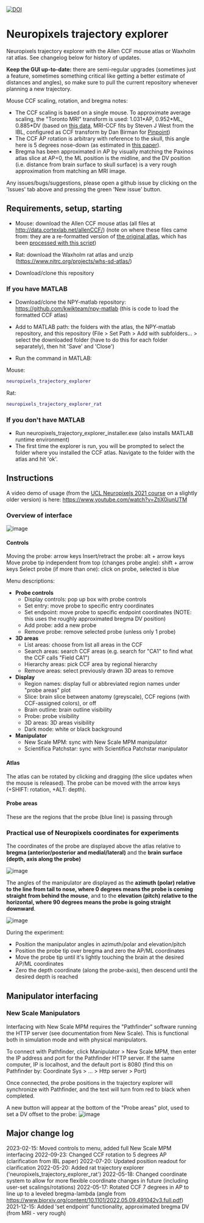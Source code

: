 [![DOI](https://zenodo.org/badge/429406115.svg)](https://zenodo.org/badge/latestdoi/429406115)

# Neuropixels trajectory explorer
Neuropixels trajectory explorer with the Allen CCF mouse atlas or Waxholm rat atlas. See changelog below for history of updates.

**Keep the GUI up-to-date:** there are semi-regular upgrades (sometimes just a feature, sometimes something critical like getting a better estimate of distances and angles), so make sure to pull the current repository whenever planning a new trajectory.

Mouse CCF scaling, rotation, and bregma notes:
* The CCF scaling is based on a single mouse. To approximate average scaling, the "Toronto MRI" transform is used: 1.031\*AP, 0.952\*ML, 0.885\*DV (based on [this data](https://www.nature.com/articles/s41467-018-04921-2), MRI-CCF fits by Steven J West from the IBL, configured as CCF transform by Dan Birman for [Pinpoint](https://github.com/VirtualBrainLab/Pinpoint))
* The CCF AP rotation is arbitrary with reference to the skull, this angle here is 5 degrees nose-down (as estimated in [this paper](https://www.biorxiv.org/content/10.1101/2022.05.09.491042v3)).
* Bregma has been approximated in AP by visually matching the Paxinos atlas slice at AP=0, the ML position is the midline, and the DV position (i.e. distance from brain surface to skull surface) is a very rough approximation from matching an MRI image.

Any issues/bugs/suggestions, please open a github issue by clicking on the 'Issues' tab above and pressing the green 'New issue' button.

## Requirements, setup, starting
- Mouse: download the Allen CCF mouse atlas (all files at http://data.cortexlab.net/allenCCF/)
(note on where these files came from: they are a re-formatted version of [the original atlas](http://download.alleninstitute.org/informatics-archive/current-release/mouse_ccf/annotation/ccf_2017/), which has been [processed with this script](https://github.com/cortex-lab/allenCCF/blob/master/setup_utils.m))

- Rat: download the Waxholm rat atlas and unzip (https://www.nitrc.org/projects/whs-sd-atlas/)

- Download/clone this repository

### If you have MATLAB
- Download/clone the NPY-matlab repository: https://github.com/kwikteam/npy-matlab
(this is code to load the formatted CCF atlas)

- Add to MATLAB path: the folders with the atlas, the NPY-matlab repository, and this repository
(File > Set Path > Add with subfolders... > select the downloaded folder (have to do this for each folder separately), then hit 'Save' and 'Close')

- Run the command in MATLAB:

Mouse:
```matlab
neuropixels_trajectory_explorer
```
Rat: 
```matlab
neuropixels_trajectory_explorer_rat
```

### If you don't have MATLAB
- Run neuropixels_trajectory_explorer_installer.exe (also installs MATLAB runtime environment)
- The first time the explorer is run, you will be prompted to select the folder where you installed the CCF atlas. Navigate to the folder with the atlas and hit 'ok'.

## Instructions

A video demo of usage (from the [UCL Neuropixels 2021 course](https://www.ucl.ac.uk/neuropixels/training/2021-neuropixels-course) on a slightly older version) is here: https://www.youtube.com/watch?v=ZtiX0iunUTM

### Overview of interface
![image](https://github.com/petersaj/neuropixels_trajectory_explorer/blob/main/wiki/overview.PNG)

#### Controls
Moving the probe: arrow keys
Insert/retract the probe: alt + arrow keys
Move probe tip independent from top (changes probe angle): shift + arrow keys
Select probe (if more than one): click on probe, selected is blue

Menu descriptions:
- **Probe controls**
  - Display controls: pop up box with probe controls
  - Set entry: move probe to specific entry coordinates
  - Set endpoint: move probe to specific endpoint coordinates (NOTE: this uses the roughly approximated bregma DV position)
  - Add probe: add a new probe
  - Remove probe: remove selected probe (unless only 1 probe)
- **3D areas**
  - List areas: choose from list all areas in the CCF
  - Search areas: search CCF areas (e.g. search for "CA1" to find what the CCF calls "Field CA1")
  - Hierarchy areas: pick CCF area by regional hierarchy
  - Remove areas: select previously drawn 3D areas to remove 
- **Display**
  - Region names: display full or abbreviated region names under "probe areas" plot
  - Slice: brain slice between anatomy (greyscale), CCF regions (with CCF-assigned colors), or off
  - Brain outline: brain outline visibility
  - Probe: probe visibility
  - 3D areas: 3D areas visibility
  - Dark mode: white or black background
- **Manipulator**
  - New Scale MPM: sync with New Scale MPM manipulator
  - Scientifica Patchstar: sync with Scientifica Patchstar manipulator

#### Atlas
The atlas can be rotated by clicking and dragging (the slice updates when the mouse is released). The probe can be moved with the arrow keys (+SHIFT: rotation, +ALT: depth).

#### Probe areas
These are the regions that the probe (blue line) is passing through

### Practical use of Neuropixels coordinates for experiments
The coordinates of the probe are displayed above the atlas relative to **bregma (anterior/posterior and medial/lateral)** and the **brain surface (depth, axis along the probe)**

![image](https://github.com/petersaj/neuropixels_trajectory_explorer/blob/main/wiki/positions.png)

The angles of the manipulator are displayed as the **azimuth (polar) relative to the line from tail to nose, where 0 degrees means the probe is coming straight from behind the mouse**, and to the **elevation (pitch) relative to the horizontal, where 90 degrees means the probe is going straight downward**.

![image](https://github.com/petersaj/neuropixels_trajectory_explorer/blob/main/wiki/angles.png)

During the experiment:
- Position the manipulator angles in azimuth/polar and elevation/pitch
- Position the probe tip over bregma and zero the AP/ML coordinates
- Move the probe tip until it's lightly touching the brain at the desired AP/ML coordinates
- Zero the depth coordinate (along the probe-axis), then descend until the desired depth is reached

## Manipulator interfacing
### New Scale Manipulators
Interfacing with New Scale MPM requires the "Pathfinder" software running the HTTP server (see documentation from New Scale). This is functional both in simulation mode and with physical manipulators.

To connect with Pathfinder, click Manipulator > New Scale MPM, then enter the IP address and port for the Pathfinder HTTP server. If the same computer, IP is localhost, and the default port is 8080 (find this on Pathfinder by: Coordinate Sys > ... > Http server > Port)

Once connected, the probe positions in the trajectory explorer will synchronize with Pathfinder, and the text will turn from red to black when completed.

A new button will appear at the bottom of the "Probe areas" plot, used to set a DV offset to the probe:
![image](https://github.com/petersaj/neuropixels_trajectory_explorer/blob/main/wiki/newscale_buttons.png)

## Major change log
2023-02-15: Moved controls to menu, added full New Scale MPM interfacing
2022-09-23: Changed CCF rotation to 5 degrees AP (clarification from IBL paper)
2022-07-20: Updated position readout for clarification
2022-05-20: Added rat trajectory explorer ('neuropixels_trajectory_explorer_rat')
2022-05-18: Changed coordinate system to allow for more flexible coordinate changes in future (including user-set scalings/rotations)
2022-05-17: Rotated CCF 7 degrees in AP to line up to a leveled bregma-lambda (angle from https://www.biorxiv.org/content/10.1101/2022.05.09.491042v3.full.pdf)
2021-12-15: Added 'set endpoint' functionality, approximated bregma DV (from MRI - very rough)


